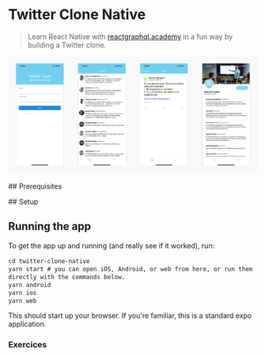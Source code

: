 # Twitter Clone Native

> Learn React Native with [reactgraphql.academy](https://reactgraphql.academy/react/training/workshops/react-native/) in a fun way by building a Twitter clone.

![Views Screenshots](./exercice/screenshots.jpg)

## Prerequisites

## Setup

## Running the app

To get the app up and running (and really see if it worked), run:

```console
cd twitter-clone-native
yarn start # you can open iOS, Android, or web from here, or run them directly with the commands below.
yarn android
yarn ios
yarn web
```

This should start up your browser. If you're familiar, this is a standard expo application.

### Exercices
